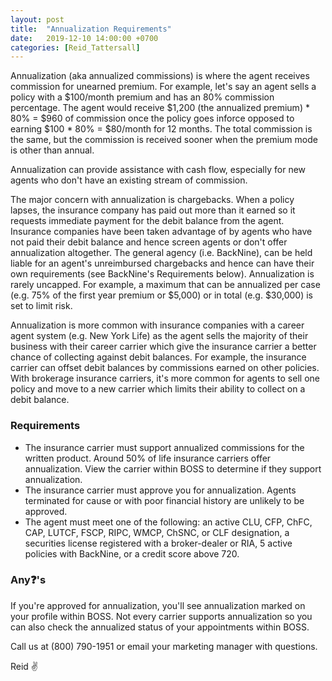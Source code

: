 ```yaml
---
layout: post
title:  "Annualization Requirements"
date:   2019-12-10 14:00:00 +0700
categories: [Reid_Tattersall]
---
```

Annualization (aka annualized commissions) is where the agent receives commission for unearned premium. For example, let's say an agent sells a policy with a $100/month premium and has an 80% commission percentage. The agent would receive $1,200 (the annualized premium) * 80% = $960 of commission once the policy goes inforce opposed to earning $100 * 80% = $80/month for 12 months. The total commission is the same, but the commission is received sooner when the premium mode is other than annual.

Annualization can provide assistance with cash flow, especially for new agents who don't have an existing stream of commission.

The major concern with annualization is chargebacks. When a policy lapses, the insurance company has paid out more than it earned so it requests immediate payment for the debit balance from the agent. Insurance companies have been taken advantage of by agents who have not paid their debit balance and hence screen agents or don't offer annualization altogether. The general agency (i.e. BackNine), can be held liable for an agent's unreimbursed chargebacks and hence can have their own requirements (see BackNine's Requirements below). Annualization is rarely uncapped. For example, a maximum that can be annualized per case (e.g. 75% of the first year premium or $5,000) or in total (e.g. $30,000) is set to limit risk.

Annualization is more common with insurance companies with a career agent system (e.g. New York Life) as the agent sells the majority of their business with their career carrier which give the insurance carrier a better chance of collecting against debit balances. For example, the insurance carrier can offset debit balances by commissions earned on other policies. With brokerage insurance carriers, it's more common for agents to sell one policy and move to a new carrier which limits their ability to collect on a debit balance.

### Requirements
- The insurance carrier must support annualized commissions for the written product. Around 50% of life insurance carriers offer annualization. View the carrier within BOSS to determine if they support annualization.
- The insurance carrier must approve you for annualization. Agents terminated for cause or with poor financial history are unlikely to be approved.
- The agent must meet one of the following: an active CLU, CFP, ChFC, CAP, LUTCF, FSCP, RIPC, WMCP, ChSNC, or CLF designation, a securities license registered with a broker-dealer or RIA, 5 active policies with BackNine, or a credit score above 720.

### Any❓'s
If you're approved for annualization, you'll see annualization marked on your profile within BOSS. Not every carrier supports annualization so you can also check the annualized status of your appointments within BOSS.

Call us at (800) 790-1951 or email your marketing manager with questions.

Reid ✌️

